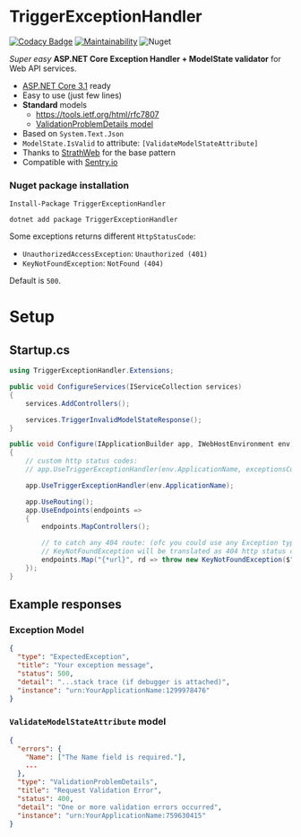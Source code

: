 # TriggerExceptionHandler

[![Codacy Badge](https://api.codacy.com/project/badge/Grade/577b53ee206c4c79a21e79494175f9b8)](https://app.codacy.com/app/TheTrigger/TriggerExceptionHandler?utm_source=github.com&utm_medium=referral&utm_content=TheTrigger/TriggerExceptionHandler&utm_campaign=Badge_Grade_Settings)
[![Maintainability](https://api.codeclimate.com/v1/badges/001b282305a6211ef0d6/maintainability)](https://codeclimate.com/github/TheTrigger/Oibi.Repository/maintainability)
![Nuget](https://img.shields.io/nuget/dt/TriggerExceptionHandler.svg?label=NuGet%20Downloads&style=flat-square)

_Super easy_ **ASP.NET Core Exception Handler + ModelState validator** for Web API services.

- [ASP.NET Core 3.1](https://dotnet.microsoft.com/download/dotnet-core/3.0) ready
- Easy to use (just few lines)
- **Standard** models
  - https://tools.ietf.org/html/rfc7807
  - [ValidationProblemDetails model](https://docs.microsoft.com/en-us/dotnet/api/microsoft.aspnetcore.mvc.validationproblemdetails?view=aspnetcore-2.2&viewFallbackFrom=viewFallbackFrom%3Daspnetcore-3.0)
- Based on `System.Text.Json`
- `ModelState.IsValid` to attribute: `[ValidateModelStateAttribute]`
- Thanks to [StrathWeb](https://www.strathweb.com/2018/07/centralized-exception-handling-and-request-validation-in-asp-net-core/) for the base pattern
- Compatible with [Sentry.io](https://sentry.io)

### Nuget package installation

```shell
Install-Package TriggerExceptionHandler
```

```shell
dotnet add package TriggerExceptionHandler
```

Some exceptions returns different `HttpStatusCode`:

- `UnauthorizedAccessException`: `Unauthorized (401)`
- `KeyNotFoundException`: `NotFound (404)`

Default is `500`.

# Setup

## Startup.cs

```C#
using TriggerExceptionHandler.Extensions;

public void ConfigureServices(IServiceCollection services)
{
    services.AddControllers();

    services.TriggerInvalidModelStateResponse();
}
```

```C#
public void Configure(IApplicationBuilder app, IWebHostEnvironment env)
{
    // custom http status codes:
    // app.UseTriggerExceptionHandler(env.ApplicationName, exceptionsCode: new Ext2HttpCode { { typeof(ArgumentException), HttpStatusCode.Ambiguous } });

    app.UseTriggerExceptionHandler(env.ApplicationName);

    app.UseRouting();
    app.UseEndpoints(endpoints =>
    {
        endpoints.MapControllers();

        // to catch any 404 route: (ofc you could use any Exception type)
        // KeyNotFoundException will be translated as 404 http status code
        endpoints.Map("{*url}", rd => throw new KeyNotFoundException($"Unable to find route: [{rd.Request.Method}] {rd.Request.Path}"));
    });
}
```

## Example responses

### Exception Model

```json
{
  "type": "ExpectedException",
  "title": "Your exception message",
  "status": 500,
  "detail": "...stack trace (if debugger is attached)",
  "instance": "urn:YourApplicationName:1299978476"
}
```

### `ValidateModelStateAttribute` model

```json
{
  "errors": {
    "Name": ["The Name field is required."],
    ...
  },
  "type": "ValidationProblemDetails",
  "title": "Request Validation Error",
  "status": 400,
  "detail": "One or more validation errors occurred",
  "instance": "urn:YourApplicationName:759630415"
}
```
